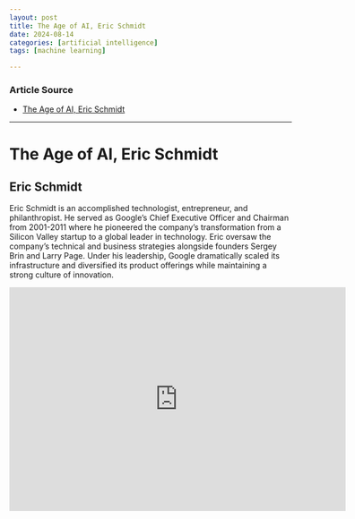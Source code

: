 ```yaml
---
layout: post
title: The Age of AI, Eric Schmidt
date: 2024-08-14
categories: [artificial intelligence]
tags: [machine learning]

---
```


### Article Source


* [The Age of AI, Eric Schmidt](https://www.youtube.com/watch?v=LxDM8io4lUA)

---



# The Age of AI, Eric Schmidt

## Eric Schmidt
Eric Schmidt is an accomplished technologist, entrepreneur, and philanthropist. He served as Google’s Chief Executive Officer and Chairman from 2001-2011 where he pioneered the company’s transformation from a Silicon Valley startup to a global leader in technology. Eric oversaw the company’s technical and business strategies alongside founders Sergey Brin and Larry Page. Under his leadership, Google dramatically scaled its infrastructure and diversified its product offerings while maintaining a strong culture of innovation.

<iframe width="600" height="400" src="https://www.youtube.com/embed/LxDM8io4lUA?si=go_jq7-Yv_aDJmqN" title="YouTube video player" frameborder="0" allow="accelerometer; autoplay; clipboard-write; encrypted-media; gyroscope; picture-in-picture; web-share" referrerpolicy="strict-origin-when-cross-origin" allowfullscreen></iframe>